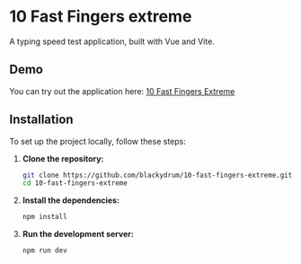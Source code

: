 # 10 Fast Fingers extreme

A typing speed test application, built with Vue and Vite.

## Demo

You can try out the application here: [10 Fast Fingers Extreme](https://blackydrum.github.io/10-fast-fingers-extreme/)

## Installation

To set up the project locally, follow these steps:

1. **Clone the repository:**

    ```bash
    git clone https://github.com/blackydrum/10-fast-fingers-extreme.git
    cd 10-fast-fingers-extreme
    ```

2. **Install the dependencies:**

    ```bash
    npm install
    ```

3. **Run the development server:**

    ```bash
    npm run dev
    ```
